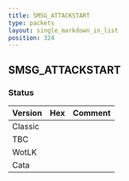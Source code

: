 ```yaml
---
title: SMSG_ATTACKSTART
type: packets
layout: single_markdown_in_list
position: 324
---
```


## SMSG_ATTACKSTART

### Status

Version | Hex | Comment
---------- | ---------- | ---------- 
Classic |  |  
TBC |  |  
WotLK |  |  
Cata |  |  
